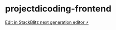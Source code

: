 # projectdicoding-frontend

[Edit in StackBlitz next generation editor ⚡️](https://stackblitz.com/~/github.com/youngIcom/projectdicoding-frontend)